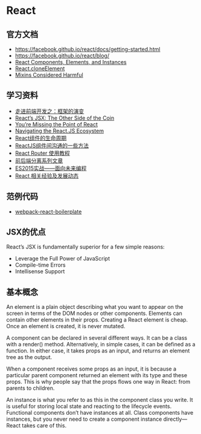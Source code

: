 # React

## 官方文档
- https://facebook.github.io/react/docs/getting-started.html
- https://facebook.github.io/react/blog/
- [React Components, Elements, and Instances](https://facebook.github.io/react/blog/2015/12/18/react-components-elements-and-instances.html)
- [React.cloneElement](https://facebook.github.io/react/blog/2015/03/03/react-v0.13-rc2.html#react.cloneelement)
- [Mixins Considered Harmful](https://facebook.github.io/react/blog/2016/07/13/mixins-considered-harmful.html)

## 学习资料

- [走进前端开发之：框架的演变](http://mp.weixin.qq.com/s?__biz=MzAwMjMxNzQ0MQ==&mid=400374759&idx=1&sn=78830f8b92d7ae4f0f6d40aeee1ecd16#rd)
- [React’s JSX: The Other Side of the Coin](https://medium.com/@housecor/react-s-jsx-the-other-side-of-the-coin-2ace7ab62b98)
- [You’re Missing the Point of React](https://medium.com/@dan_abramov/youre-missing-the-point-of-react-a20e34a51e1a)
- [Navigating the React.JS Ecosystem](https://www.toptal.com/react/navigating-the-react-ecosystem)
- [React组件的生命周期](https://segmentfault.com/a/1190000006807631)
- [ReactJS组件间沟通的一些方法](http://www.alloyteam.com/2016/01/some-methods-of-reactjs-communication-between-components/)
- [React Router 使用教程](http://www.ruanyifeng.com/blog/2016/05/react_router.html)
- [前后端分离系列文章](http://bbear.me/tag/qian-hou-duan-fen-chi/)
- [ES2015实战——面向未来编程](http://yanhaijing.com/javascript/2016/04/27/es2015-practice/)
- [React 相关经验及发展动态](https://zhuanlan.zhihu.com/purerender)

## 范例代码

- [webpack-react-boilerplate](https://github.com/J-F-Liu/webpack-react-boilerplate)

## JSX的优点
React’s JSX is fundamentally superior for a few simple reasons:
- Leverage the Full Power of JavaScript
- Compile-time Errors
- Intellisense Support

## 基本概念
An element is a plain object describing what you want to appear on the screen in terms of the DOM nodes or other components.
Elements can contain other elements in their props. Creating a React element is cheap. Once an element is created, it is never mutated.

A component can be declared in several different ways. It can be a class with a render() method.
Alternatively, in simple cases, it can be defined as a function. In either case, it takes props as an input, and returns an element tree as the output.

When a component receives some props as an input, it is because a particular parent component returned an element with its type and these props.
This is why people say that the props flows one way in React: from parents to children.

An instance is what you refer to as this in the component class you write. It is useful for storing local state and reacting to the lifecycle events.
Functional components don’t have instances at all. Class components have instances, but you never need to create a component instance directly—React takes care of this.
